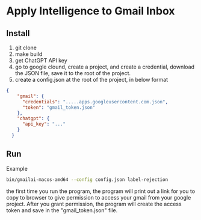 # Apply Intelligence to Gmail Inbox

## Install

1. git clone 
2. make build
3. get ChatGPT API key
4. go to google clound, create a project, and create a credential, download the JSON file, save it to the root of the project.
5. create a config.json at the root of the project, in below format

````json
{
    "gmail": {
      "credentials": ".....apps.googleusercontent.com.json",
      "token": "gmail_token.json"
    },
    "chatgpt": {
      "api_key": "..."
    }
  }
````

## Run

Example

````sh
bin/gmailai-macos-amd64 --config config.json label-rejection
````

the first time you run the program, the program will print out a link for you to copy to browser to give permission to access your gmail from your google project. After you grant permission, the program will create the access token and save in the "gmail_token.json" file.
